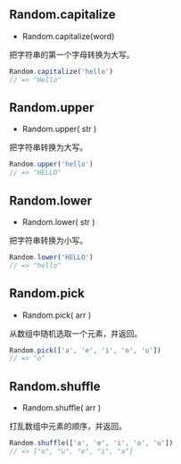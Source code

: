 ## Random.capitalize

* Random.capitalize(word)

把字符串的第一个字母转换为大写。

```js
Random.capitalize('hello')
// => "Hello"
```

## Random.upper

* Random.upper( str )

把字符串转换为大写。

```js
Random.upper('hello')
// => "HELLO"
```

## Random.lower

* Random.lower( str )

把字符串转换为小写。

```js
Random.lower('HELLO')
// => "hello"
```

## Random.pick

* Random.pick( arr )

从数组中随机选取一个元素，并返回。

```js
Random.pick(['a', 'e', 'i', 'o', 'u'])
// => "o"
```

## Random.shuffle

* Random.shuffle( arr )

打乱数组中元素的顺序，并返回。

```js
Random.shuffle(['a', 'e', 'i', 'o', 'u'])
// => ["o", "u", "e", "i", "a"]
```
